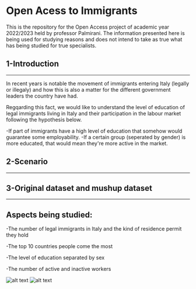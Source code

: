 # Open Acess to Immigrants

This is the repository for the Open Access project of academic year 2022/2023 held by professor Palmirani.
The information presented here is being used for studying reasons and does not intend to take as true what has being studied for true specialists.

## 1-Introduction
___
In recent years is notable the movement of immigrants entering Italy (legally or illegaly) and how this is also a matter for the different government leaders the country have had.

Regqarding this fact, we would like to understand the level of education of legal immigrants living in Italy and their participation in the labour market following the hypothesis below.

-If part of immigrants have a high level of education that somehow would guarantee some employability.
-If a certain group (seperated by gender) is more educated, that would mean they're more active in the market.

## 2-Scenario
___

## 3-Original dataset and mushup dataset
___

## Aspects being studied:

-The number of legal immigrants in Italy and the kind of residence permit they hold

-The top 10 countries people come the most

-The level of education separated by sex

-The number of active and inactive workers

![alt text](src="/active_women.png")
![alt text](src="/active_men.png")
